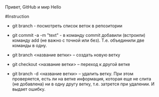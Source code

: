 Привет, GitHub и мир
Hello

  #Instruction

* git branch - посмотреть список веток в репозитории
* git commit -a -m "text" - в команду commit добавили (встроили) команду add (не важно с  точной или без). Т.е. объединили две команды в одну. 

* git branch <название ветки> – создать новую ветку

+ git checkout <название ветки> – переход к другой ветке

- git branch -d <название ветки> – удалить ветку. При этом проверяется, есть ли на ветке информация, которая еще не слита (не добавлена) ни в одну другу ветку, т.е. затрется при удалении. И выдает ошибку.
